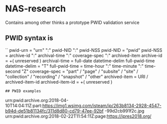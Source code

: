 # NAS-research

Contains among other thinks a prototype PWID validation service 

## PWID syntax is
``
        pwid-urn = "urn" ":" pwid-NID ":" pwid-NSS 
        pwid-NID = "pwid"
        pwid-NSS = archive-id ":" archival-time ":" coverage-spec ":" archived-item
        archive-id = +( unreserved )
        archival-time = full-date datetime-delim full-pwid-time
        datetime-delim = "T"
        full-pwid-time = time-hour ":" time-minute ":" time-second "Z"
        coverage-spec = "part" / "page" / "subsite" / "site" 
                 / "collection" / "recording" / "snapshot"  / "other"
        archived-item = URI / archived-item-id
        archived-item-id = +( unreserved )
```
## PWID examples
```
urn:pwid:archive.org:2018-04-10T14:04:11Z:part:https://img1.wsimg.com/isteam/ip/263b8134-2928-4547-b94d-de51b81134fc/311d8d80-cd79-47ee-92bf -99d2cb991f2c.jpg
urn:pwid:archive.org:2018-02-22T11:54:11Z:page:https://ipres2018.org/
```
